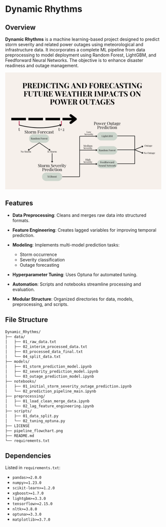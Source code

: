 # Dynamic Rhythms

## Overview

**Dynamic Rhythms** is a machine learning-based project designed to predict storm severity and related power outages using meteorological and infrastructure data. It incorporates a complete ML pipeline from data preprocessing to model deployment using Random Forest, LightGBM, and Feedforward Neural Networks. The objective is to enhance disaster readiness and outage management.

![Pipeline Flowchart](pipeline_flowchart.png)

## Features

* **Data Preprocessing**: Cleans and merges raw data into structured formats.
* **Feature Engineering**: Creates lagged variables for improving temporal prediction.
* **Modeling**: Implements multi-model prediction tasks:

  * Storm occurrence
  * Severity classification
  * Outage forecasting
* **Hyperparameter Tuning**: Uses Optuna for automated tuning.
* **Automation**: Scripts and notebooks streamline processing and evaluation.
* **Modular Structure**: Organized directories for data, models, preprocessing, and scripts.

## File Structure

```
Dynamic_Rhythms/
├── data/
│   ├── 01_raw_data.txt
│   ├── 02_interim_processed_data.txt
│   ├── 03_processed_data_final.txt
│   └── 04_split_data.txt
├── models/
│   ├── 01_storm_prediction_model.ipynb
│   ├── 02_severity_prediction_model.ipynb
│   └── 03_outage_prediction_model.ipynb
├── notebooks/
│   ├── 01_initial_storm_severity_outage_prediction.ipynb
│   └── 02_prediction_pipeline_main.ipynb
├── preprocessing/
│   ├── 01_load_clean_merge_data.ipynb
│   └── 02_lag_feature_engineering.ipynb
├── scripts/
│   ├── 01_data_split.py
│   └── 02_tuning_optuna.py
├── LICENSE
├── pipeline_flowchart.png
├── README.md
└── requirements.txt
```

## Dependencies

Listed in `requirements.txt`:

* `pandas>=2.0.0`
* `numpy>=1.23.0`
* `scikit-learn>=1.2.0`
* `xgboost>=1.7.0`
* `lightgbm>=3.3.0`
* `tensorflow>=2.15.0`
* `nltk>=3.8.0`
* `optuna>=3.3.0`
* `matplotlib>=3.7.0`